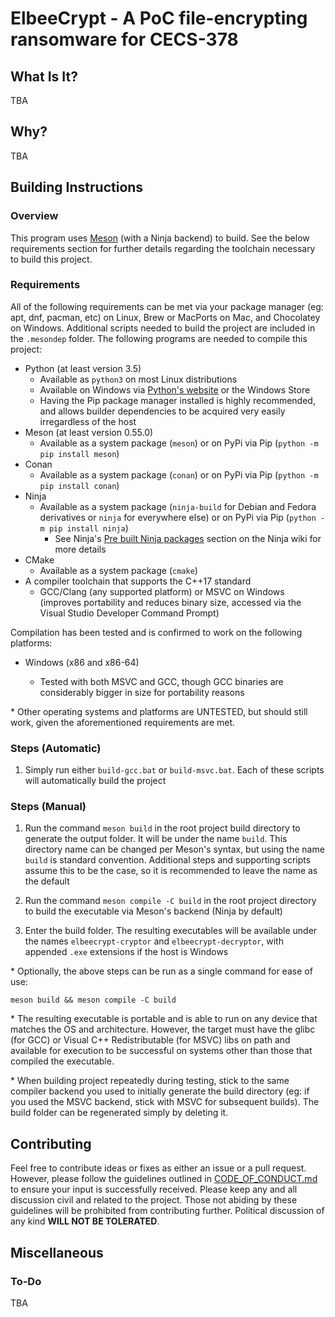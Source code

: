 # ElbeeCrypt - A PoC file-encrypting ransomware for CECS-378

## What Is It?

TBA

## Why?

TBA

## Building Instructions

### Overview

This program uses [Meson](https://mesonbuild.com/) (with a Ninja backend) to build. See the below requirements section for further details regarding the toolchain necessary to build this project.

### Requirements

All of the following requirements can be met via your package manager (eg: apt, dnf, pacman, etc) on Linux, Brew or MacPorts on Mac, and Chocolatey on Windows. Additional scripts needed to build the project are included in the `.mesondep` folder. The following programs are needed to compile this project:

- Python (at least version 3.5)
  - Available as `python3` on most Linux distributions
  - Available on Windows via [Python's website](https://www.python.org/downloads/) or the Windows Store
  - Having the Pip package manager installed is highly recommended, and allows builder dependencies to be acquired very easily irregardless of the host
- Meson (at least version 0.55.0)
  - Available as a system package (`meson`) or on PyPi via Pip (`python -m pip install meson`)
- Conan
  - Available as a system package (`conan`) or on PyPi via Pip (`python -m pip install conan`)
- Ninja
  - Available as a system package (`ninja-build` for Debian and Fedora derivatives or `ninja` for everywhere else) or on PyPi via Pip (`python -m pip install ninja`)
    - See Ninja's [Pre built Ninja packages](https://github.com/ninja-build/ninja/wiki/Pre-built-Ninja-packages) section on the Ninja wiki for more details
- CMake
  - Available as a system package (`cmake`)
- A compiler toolchain that supports the C++17 standard
  - GCC/Clang (any supported platform) or MSVC on Windows (improves portability and reduces binary size, accessed via the Visual Studio Developer Command Prompt)

Compilation has been tested and is confirmed to work on the following platforms:

- Windows (x86 and x86-64)
  
  - Tested with both MSVC and GCC, though GCC binaries are considerably bigger in size for portability reasons

\* Other operating systems and platforms are UNTESTED, but should still work, given the aforementioned requirements are met.

### Steps (Automatic)

1. Simply run either `build-gcc.bat` or `build-msvc.bat`. Each of these scripts will automatically build the project

### Steps (Manual)

1. Run the command `meson build` in the root project build directory to generate the output folder. It will be under the name `build`. This directory name can be changed per Meson's syntax, but using the name `build` is standard convention. Additional steps and supporting scripts assume this to be the case, so it is recommended to leave the name as the default

2. Run the command `meson compile -C build` in the root project directory to build the executable via Meson's backend (Ninja by default)

3. Enter the build folder. The resulting executables will be available under the names `elbeecrypt-cryptor` and `elbeecrypt-decryptor`, with appended `.exe` extensions if the host is Windows

\* Optionally, the above steps can be run as a single command for ease of use:

`meson build && meson compile -C build`

\* The resulting executable is portable and is able to run on any device that matches the OS and architecture. However, the target must have the glibc (for GCC) or Visual C++ Redistributable (for MSVC) libs on path and available for execution to be successful on systems other than those that compiled the executable.

\* When building project repeatedly during testing, stick to the same compiler backend you used to initially generate the build directory (eg: if you used the MSVC backend, stick with MSVC for subsequent builds). The build folder can be regenerated simply by deleting it.

## Contributing

Feel free to contribute ideas or fixes as either an issue or a pull request. However, please follow the guidelines outlined in [CODE_OF_CONDUCT.md](CODE_OF_CONDUCT.md) to ensure your input is successfully received. Please keep any and all discussion civil and related to the project. Those not abiding by these guidelines will be prohibited from contributing further. Political discussion of any kind **WILL NOT BE TOLERATED**.

## Miscellaneous

### To-Do

TBA
